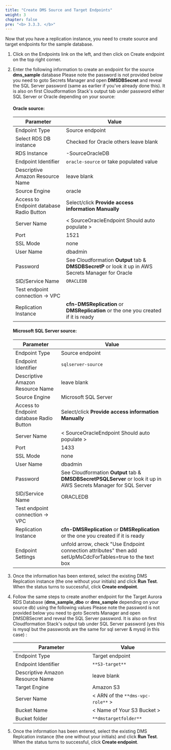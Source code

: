 ```yaml
---
title: "Create DMS Source and Target Endpoints"
weight: 3
chapter: false
pre: "<b> 3.3.3. </b>"
---
```


Now that you have a replication instance, you need to create source and target endpoints for the sample database.

1. Click on the Endpoints link on the left, and then click on Create endpoint on the top right corner.

1. Enter the following information to create an endpoint for the source **dms_sample** database Please note the password is not provided below you need to goto Secrets Manager and open **DMSDBSecret** and reveal the SQL Server password (same as earlier if you've already done this). It is also on first Cloudformation Stack's output tab under password either SQL Server or Oracle depending on your source:

    #### Oracle source:

    |  Parameter	 |  Value  |
    |----------------|-----------------------|
    |  Endpoint Type	 |  Source endpoint  |
    |  Select RDS DB instance	 |  Checked for Oracle others leave blank  |
    |  RDS Instance	 |  <StackName>-SourceOracleDB  |
    |  Endpoint Identifier	 |  `oracle-source` or take populated value  |
    |  Descriptive Amazon Resource Name	 |  leave blank  |
    |  Source Engine	 |  oracle  |
    |  Access to Endpoint database Radio Button	 |  Select/click **Provide access information Manually**  |
    |  Server Name	 |  < SourceOracleEndpoint Should auto populate >  |
    |  Port	 |  1521  |
    |  SSL Mode	 |  none  |
    |  User Name	 |  dbadmin  |
    |  Password	 |  See Cloudformation **Output** tab & **DMSDBSecretP** or look it up in AWS Secrets Manager for Oracle  |
    |  SID/Service Name	 |  `ORACLEDB`  |
    |  Test endpoint connection -> VPC	 |  <VPC ID with DMSVpc in the name from Environment Setup Step>  |
    |  Replication Instance	 |  **cfn-DMSReplication** or **DMSReplication** or the one you created if it is ready  |

    #### Microsoft SQL Server source:

    |  Parameter	 |  Value  |
    |----------------|-----------------------|
    |  Endpoint Type	 |  Source endpoint  |
    |  Endpoint Identifier	 |  `sqlserver-source`  |
    |  Descriptive Amazon Resource Name	 |  leave blank  |
    |  Source Engine	 |  Microsoft SQL Server  |
    |  Access to Endpoint database Radio Button	 |  Select/click **Provide access information Manually**  |
    |  Server Name	 |  < SourceOracleEndpoint Should auto populate >  |
    |  Port	 |  1433  |
    |  SSL Mode	 |  none  |
    |  User Name	 |  dbadmin  |
    |  Password	 |  See Cloudformation **Output** tab & **DMSDBSecretPSQLServer** or look it up in AWS Secrets Manager for SQL Server  |
    |  SID/Service Name	 |  ORACLEDB  |
    |  Test endpoint connection -> VPC	 |  <VPC ID with DMSVpc in the name from Environment Setup Step>  |
    |  Replication Instance	 |  **cfn-DMSReplication** or **DMSReplication** or the one you created if it is ready  |
    |  Endpoint Settings  |  	unfold arrow, check "Use Endpoint connection attributes" then add setUpMsCdcForTables=true to the text box  |

1. Once the information has been entered, select the existing DMS Replcation instance (the one without your initials) and click **Run Test**. When the status turns to successful, click **Create endpoint**.

1. Follow the same steps to create another endpoint for the Target Aurora RDS Database (**dms_sample_dbo** or **dms_sample** depending on your source db) using the following values Please note the password is not provided below you need to goto Secrets Manager and open DMSDBSecret and reveal the SQL Server password. It is also on first Cloudformation Stack's output tab under SQL Server password (yes this is mysql but the passwords are the same for sql server & mysql in this case) :

    |  Parameter	 |  Value  |
    |----------------|-----------------|
    |  Endpoint Type	 |  Target endpoint  |
    |  Endpoint Identifier	 |  `**S3-target**`  |
    |  Descriptive Amazon Resource Name	 |  leave blank  |
    |  Target Engine	 |  Amazon S3  |
    |  Server Name	 |  < ARN of the `**dms-vpc-role**` >  |
    |  Bucket Name	 |  < Name of Your S3 Bucket >  |
    |  Bucket folder	 |  `**dmstargetfolder**`  |


1. Once the information has been entered, select the existing DMS Replcation instance (the one without your initials) and click **Run Test**. When the status turns to successful, click **Create endpoint**.